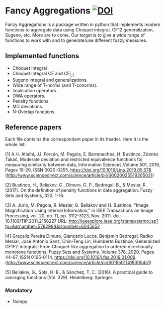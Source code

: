 # Fancy Aggregations  [![DOI](https://zenodo.org/badge/221485987.svg)](https://zenodo.org/badge/latestdoi/221485987)

Fanzy Aggregations is a package written in python that implements modern functions to aggregate data using Choquet integral, CF12 generalization, Sugeno, etc. More are to come. Our target is to give a wide range of functions to work with and to generate/use different fuzzy measures.

## Implemented functions

- Choquet Integral
- Choquet Integral CF and CF<sub>1,2</sub>
- Sugeno integral and generalizations.
- Wide range of T-norms (and T-conorms).
- Implication operators.
- OWA operators.
- Penalty functions.
- MD deviations.
- N-Overlap functions.

## Reference papers
Each file contains the correspondent paper in its header. Here it is the whole list:

<a id="1"> [1]  A.H. Altalhi, J.I. Forcén, M. Pagola, E. Barrenechea, H. Bustince, Zdenko Takáč,
Moderate deviation and restricted equivalence functions for measuring similarity between data,
Information Sciences,Volume 501,
2019,
Pages 19-29,
ISSN 0020-0255,
https://doi.org/10.1016/j.ins.2019.05.078.
(http://www.sciencedirect.com/science/article/pii/S0020025519305031)

<a id="2"> [2] Bustince, H., Beliakov, G., Dimuro, G. P., Bedregal, B., & Mesiar, R. (2017). 
On the definition of penalty functions in data aggregation. Fuzzy Sets and Systems, 323, 1-18.

<a id="3"> [3] A. Jurio, M. Pagola, R. Mesiar, G. Beliakov and H. Bustince, "Image Magnification Using Interval Information," 
in IEEE Transactions on Image Processing, vol. 20, no. 11, pp. 3112-3123, Nov. 2011.
doi: 10.1109/TIP.2011.2158227
URL: http://ieeexplore.ieee.org/stamp/stamp.jsp?tp=&arnumber=5782984&isnumber=6045652


<a id="4"> [4] Graçaliz Pereira Dimuro, Giancarlo Lucca, Benjamín Bedregal, Radko Mesiar, José Antonio Sanz, Chin-Teng Lin, Humberto Bustince,
Generalized CF1F2-integrals: From Choquet-like aggregation to ordered directionally monotone functions,
Fuzzy Sets and Systems,
Volume 378,
2020,
Pages 44-67,
ISSN 0165-0114,
https://doi.org/10.1016/j.fss.2019.01.009.
(http://www.sciencedirect.com/science/article/pii/S0165011418305451)

<a id="5"> [5] Beliakov, G., Sola, H. B., & Sánchez, T. C. (2016). A practical guide to averaging functions (Vol. 329). Heidelberg: Springer.

### Mandatory
* Numpy
